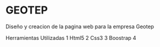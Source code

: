 # GEOTEP

Diseño y creacion de la pagina web para la empresa Geotep

Herramientas Utilizadas
1 Html5
2 Css3
3 Boostrap 4
